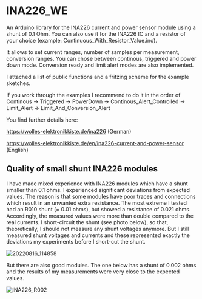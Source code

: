 # INA226_WE
An Arduino library for the INA226 current and power sensor module using a shunt of 0.1 Ohm. You can also use it for the INA226 IC and a resistor of your choice (example: Continuous_With_Resistor_Value.ino).

It allows to set current ranges, number of samples per measurement, conversion ranges. You can chose between continous, triggered and power down mode. Conversion ready and limit alert modes are also implemented. 

I attached a list of public functions and a fritzing scheme for the example sketches.

If you work through the examples I recommend to do it in the order of Continous -> Triggered -> PowerDown -> Continous_Alert_Controlled -> Limit_Alert -> Limit_And_Conversion_Alert 

You find further details here:

https://wolles-elektronikkiste.de/ina226  (German)

https://wolles-elektronikkiste.de/en/ina226-current-and-power-sensor  (English)

<h2>Quality of small shunt INA226 modules</h2>
<p>I have made mixed experience with INA226 modules which have a shunt smaller than 0.1 ohms. I experienced significant deviations from expected values. The reason is that some modules have poor traces and connections which result in an unwanted extra resistance. The most extreme I tested had an R010 shunt (= 0.01 ohms), but showed a resistance of 0.021 ohms. Accordingly, the measured values were more than double compared to the real currents. I short-circuit the shunt (see photo below), so that, theoretically, I should not measure any shunt voltages anymore. But I still measured shunt voltages and currents and these represented exactly the deviations my experiments before I short-cut the shunt.</p>

![20220816_114858](https://user-images.githubusercontent.com/41305162/184959284-186a5e20-1ff5-4c46-a6d9-7c0c68575f14.jpg)


<p>But there are also good modules. The one below has a shunt of 0.002 ohms and the results of my measurements were very close to the expected values.</p>

![INA226_R002](https://user-images.githubusercontent.com/41305162/184960401-85d419fa-e6c0-47f7-8dfe-79863ef0cc8b.png)


